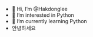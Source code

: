 - 👋 Hi, I’m @Hakdonglee
- 👀 I’m interested in Python
- 🌱 I’m currently learning Python
- 안녕하세요

<!---
Hakdonglee/Hakdonglee is a ✨ special ✨ repository because its `README.md` (this file) appears on your GitHub profile.
You can click the Preview link to take a look at your changes.
--->
